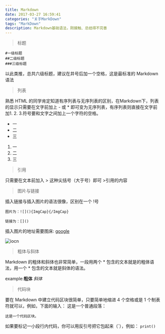 ```yaml
---
title: Markdown
date: 2017-03-27 16:59:41
categories: "关于MarkDown"
tags: "MarkDown"
description: Markdown基础语法，刚接触、总结得不完善
---
```

>标题

    #一级标题
    ##二级标题
    ###三级标题

以此类推，总共六级标题，建议在井号后加一个空格，这是最标准的 Markdown 语法

>列表

熟悉 HTML 的同学肯定知道有序列表与无序列表的区别，在Markdown下，列表的显示只需要在文字前加上 - 或 * 即可变为无序列表，有序列表则直接在文字前加1. 2. 3.符号要和文字之间加上一个字符的空格。
- 一
- 二
- 三
1. 一
2. 二
3. 三

>引用

只需要在文本前加入 > 这种尖括号（大于号）即可
    >引用的内容

>图片与链接

插入链接与插入图片的语法很像，区别在一个 !号

    图片为：![](){ImgCap}{/ImgCap}

    链接为：[]()

插入图片的地址需要图床:
[google](http:www.google.com)

![iocn](http://ofopl9abq.bkt.clouddn.com/10.jpg?imageView2/2/w/100/q/50)

>粗体与斜体

Markdown 的粗体和斜体也非常简单，一段用两个 * 包含的文本就是的粗体语法，用一个 * 包含的文本就是斜体的语法。

example:**粗体** *斜体*

>代码块

要在 Markdown 中建立代码区块很简单，只要简单地缩进 4 个空格或是 1 个制表符就可以，例如，下面的输入：
这是一个普通段落：

    这是一个代码区块。

如果要标记一小段行内代码，你可以用反引号把它包起来（\`），例如：
`print()`